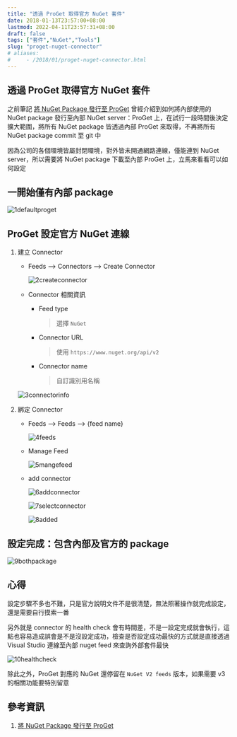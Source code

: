 ```yaml
---
title: "透過 ProGet 取得官方 NuGet 套件"
date: 2018-01-13T23:57:00+08:00
lastmod: 2022-04-11T23:57:31+08:00
draft: false
tags: ["套件","NuGet","Tools"]
slug: "proget-nuget-connector"
# aliases:
#     - /2018/01/proget-nuget-connector.html
---
```

## 透過 ProGet 取得官方 NuGet 套件

之前筆記 [將 NuGet Package 發行至 ProGet](/nuget-package-proget) 曾經介紹到如何將內部使用的 NuGet package 發行至內部 NuGet server：ProGet 上，在試行一段時間後決定擴大範圍，將所有 NuGet package 皆透過內部 ProGet 來取得，不再將所有 NuGet package commit 至 git 中

因為公司的各個環境皆屬封閉環境，對外皆未開通網路連線，僅能連到 NuGet server，所以需要將 NuGet package 下載至內部 ProGet 上，立馬來看看可以如何設定

## 一開始僅有內部 package

![1defaultproget](https://user-images.githubusercontent.com/3851540/34907623-820efb98-f8bc-11e7-9882-17b72cbd78e8.png)

## ProGet 設定官方 NuGet 連線

1. 建立 Connector
    * Feeds --> Connectors --> Create Connector

        ![2createconnector](https://user-images.githubusercontent.com/3851540/34907624-8234bbf8-f8bc-11e7-9821-1460b275e3ea.png)

    * Connector 相關資訊
        * Feed type

            > 選擇 `NuGet`

        * Connector URL

            > 使用 `https://www.nuget.org/api/v2`

        * Connector name

            > 自訂識別用名稱

    ![3connectorinfo](https://user-images.githubusercontent.com/3851540/34907625-825a2d20-f8bc-11e7-9b46-5ae2c81e9f58.png)

2. 綁定 Connector
    * Feeds --> Feeds --> {feed name}

        ![4feeds](https://user-images.githubusercontent.com/3851540/34907626-82808a56-f8bc-11e7-8049-b145835c840e.png)

    * Manage Feed

        ![5mangefeed](https://user-images.githubusercontent.com/3851540/34907627-82a6fccc-f8bc-11e7-87b5-4bea757c8635.png)

    * add connector

        ![6addconnector](https://user-images.githubusercontent.com/3851540/34907628-82ce70ea-f8bc-11e7-8702-49f0eedede37.png)

        ![7selectconnector](https://user-images.githubusercontent.com/3851540/34907629-82f4fc38-f8bc-11e7-98f7-ffbfac1670b1.png)

        ![8added](https://user-images.githubusercontent.com/3851540/34907620-819a63e6-f8bc-11e7-98b3-c34045bb7f15.png)

## 設定完成：包含內部及官方的 package

![9bothpackage](https://user-images.githubusercontent.com/3851540/34907621-81c22660-f8bc-11e7-8031-2dd03e443e67.png)

## 心得

設定步驟不多也不難，只是官方說明文件不是很清楚，無法照著操作就完成設定，還是需要自行摸索一番

另外就是 connector 的 health check 會有時間差，不是一設定完成就會執行，這點也容易造成誤會是不是沒設定成功，檢查是否設定成功最快的方式就是直接透過 Visual Studio 連線至內部 nuget feed 來查詢外部套件最快

![10healthcheck](https://user-images.githubusercontent.com/3851540/34907622-81e8a18c-f8bc-11e7-9bd5-4f5557d21fe9.png)

除此之外，ProGet 對應的 NuGet 還停留在 `NuGet V2 feeds` 版本，如果需要 v3 的相關功能要特別留意

## 參考資訊

1. [將 NuGet Package 發行至 ProGet](/nuget-package-proget)
